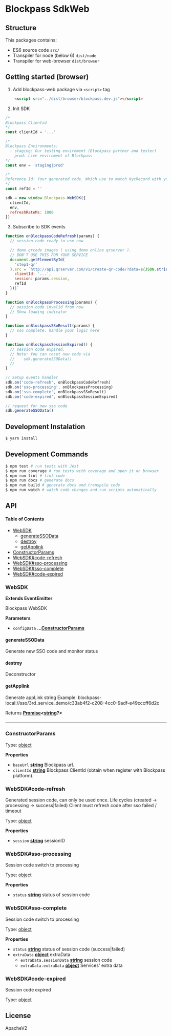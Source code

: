 # Blockpass SdkWeb

## Structure

This packages contains:

-   ES6 source code `src/`
-   Transpiler for node (below 6) `dist/node`
-   Transpiler for web-browser `dist/browser`

## Getting started (browser)

1.  Add blockpass-web package via `<script>` tag

```html
    <script src="../dist/browser/blockpass.dev.js"></script>
```

2.  Init SDK

```javascript
/*
Blockpass Clientid
*/
const clientId = '...'

/*
Blockpass Environments:
  - staging: Our testing enviroment (Blockpass partner and tester)
  - prod: Live enviroment of Blockpass
*/
const env = 'staging|prod'

/*
Reference Id: Your generated code. Which use to match KycRecord with your userId
*/
const refId = ''

sdk = new window.Blockpass.WebSDK({
  clientId,
  env,
  refreshRateMs: 1000
})
```

3.  Subscribe to SDK events

```javascript
function onBlockpassCodeRefresh(params) {
  // session code ready to use now

  // demo qrcode images ( using demo online qrserver ).
  // DON'T USE THIS FOR YOUR SERVICE
  document.getElementById(
    'step1-qr'
  ).src = `http://api.qrserver.com/v1/create-qr-code/?data=${JSON.stringify({
    clientId: '...',
    session: params.session,
    refId
  })}`
}

function onBlockpassProcessing(params) {
  // session code invalid from now
  // Show loading indicator
}

function onBlockpassSSoResult(params) {
  // sso complete. handle your logic here
}

function onBlockpassSessionExpired() {
  // session code expired.
  // Note: You can reset new code via
  //    sdk.generateSSOData()
  //
}

// Setup events handler
sdk.on('code-refresh', onBlockpassCodeRefresh)
sdk.on('sso-processing', onBlockpassProcessing)
sdk.on('sso-complete', onBlockpassSSoResult)
sdk.on('code-expired', onBlockpassSessionExpired)

// request for new sso code
sdk.generateSSOData()
```

## Development Instalation

```sh
$ yarn install
```

## Development Commands

```sh
$ npm test # run tests with Jest
$ npm run coverage # run tests with coverage and open it on browser
$ npm run lint # lint code
$ npm run docs # generate docs
$ npm run build # generate docs and transpile code
$ npm run watch # watch code changes and run scripts automatically
```

## API

<!-- Generated by documentation.js. Update this documentation by updating the source code. -->

#### Table of Contents

-   [WebSDK](#websdk)
    -   [generateSSOData](#generatessodata)
    -   [destroy](#destroy)
    -   [getApplink](#getapplink)
-   [ConstructorParams](#constructorparams)
-   [WebSDK#code-refresh](#websdkcode-refresh)
-   [WebSDK#sso-processing](#websdksso-processing)
-   [WebSDK#sso-complete](#websdksso-complete)
-   [WebSDK#code-expired](#websdkcode-expired)

### WebSDK

**Extends EventEmitter**

Blockpass WebSDK

**Parameters**

-   `configData` **...[ConstructorParams](#constructorparams)** 

#### generateSSOData

Generate new SSO code and monitor status

#### destroy

Deconstructor

#### getApplink

Generate appLink string
Example: blockpass-local://sso/3rd_service_demo/c33ab4f2-c208-4cc0-9adf-e49cccff6d2c

Returns **[Promise](https://developer.mozilla.org/docs/Web/JavaScript/Reference/Global_Objects/Promise)&lt;[string](https://developer.mozilla.org/docs/Web/JavaScript/Reference/Global_Objects/String)?>** 

### 

* * *

### ConstructorParams

Type: [object](https://developer.mozilla.org/docs/Web/JavaScript/Reference/Global_Objects/Object)

**Properties**

-   `baseUrl` **[string](https://developer.mozilla.org/docs/Web/JavaScript/Reference/Global_Objects/String)** Blockpass url.
-   `clientId` **[string](https://developer.mozilla.org/docs/Web/JavaScript/Reference/Global_Objects/String)** Blockpass ClientId (obtain when register with Blockpass platform).

### WebSDK#code-refresh

Generated session code, can only be used once. Life cycles (created -> processing -> success|failed)
Client must refresh code after sso failed / timeout

Type: [object](https://developer.mozilla.org/docs/Web/JavaScript/Reference/Global_Objects/Object)

**Properties**

-   `session` **[string](https://developer.mozilla.org/docs/Web/JavaScript/Reference/Global_Objects/String)** sessionID

### WebSDK#sso-processing

Session code switch to processing

Type: [object](https://developer.mozilla.org/docs/Web/JavaScript/Reference/Global_Objects/Object)

**Properties**

-   `status` **[string](https://developer.mozilla.org/docs/Web/JavaScript/Reference/Global_Objects/String)** status of session code

### WebSDK#sso-complete

Session code switch to processing

Type: [object](https://developer.mozilla.org/docs/Web/JavaScript/Reference/Global_Objects/Object)

**Properties**

-   `status` **[string](https://developer.mozilla.org/docs/Web/JavaScript/Reference/Global_Objects/String)** status of session code (success|failed)
-   `extraData` **[object](https://developer.mozilla.org/docs/Web/JavaScript/Reference/Global_Objects/Object)** extraData
    -   `extraData.sessionData` **[string](https://developer.mozilla.org/docs/Web/JavaScript/Reference/Global_Objects/String)** session code
    -   `extraData.extraData` **[object](https://developer.mozilla.org/docs/Web/JavaScript/Reference/Global_Objects/Object)** Services' extra data

### WebSDK#code-expired

Session code expired

Type: [object](https://developer.mozilla.org/docs/Web/JavaScript/Reference/Global_Objects/Object)

## License

ApacheV2
